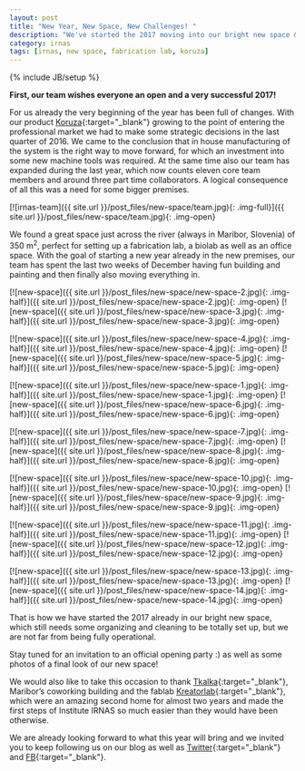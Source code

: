 ```yaml
---
layout: post
title: "New Year, New Space, New Challenges! "
description: "We've started the 2017 moving into our bright new space & we're ready for the challenges the new year will bring!"
category: irnas
tags: [irnas, new space, fabrication lab, koruza]
---
```

{% include JB/setup %}


**First, our team wishes everyone an open and a very successful 2017!**

For us already the very beginning of the year has been full of changes. With our product [Koruza](http://koruza.net/){:target="_blank"} growing to the point of entering the professional market we had to make some strategic decisions in the last quarter of 2016. We came to the conclusion that in house manufacturing of the system is the right way to move forward, for which an investment into some new machine tools was required. At the same time also our team has expanded during the last year, which now counts eleven core team members and around three part time collaborators. A logical consequence of all this was a need for some bigger premises.

[![irnas-team]({{ site.url }}/post_files/new-space/team.jpg){: .img-full}]({{ site.url }}/post_files/new-space/team.jpg){: .img-open}

We found a great space just across the river (always in Maribor, Slovenia) of 350 m<sup>2</sup>, perfect for setting up a fabrication lab, a biolab as well as an office space. With the goal of starting a new year already in the new premises, our team has spent the last two weeks of December having fun building and painting and then finally also moving everything in.

[![new-space]({{ site.url }}/post_files/new-space/new-space-2.jpg){: .img-half}]({{ site.url }}/post_files/new-space/new-space-2.jpg){: .img-open}
[![new-space]({{ site.url }}/post_files/new-space/new-space-3.jpg){: .img-half}]({{ site.url }}/post_files/new-space/new-space-3.jpg){: .img-open}

[![new-space]({{ site.url }}/post_files/new-space/new-space-4.jpg){: .img-half}]({{ site.url }}/post_files/new-space/new-space-4.jpg){: .img-open}
[![new-space]({{ site.url }}/post_files/new-space/new-space-5.jpg){: .img-half}]({{ site.url }}/post_files/new-space/new-space-5.jpg){: .img-open}

[![new-space]({{ site.url }}/post_files/new-space/new-space-1.jpg){: .img-half}]({{ site.url }}/post_files/new-space/new-space-1.jpg){: .img-open}
[![new-space]({{ site.url }}/post_files/new-space/new-space-6.jpg){: .img-half}]({{ site.url }}/post_files/new-space/new-space-6.jpg){: .img-open}

[![new-space]({{ site.url }}/post_files/new-space/new-space-7.jpg){: .img-half}]({{ site.url }}/post_files/new-space/new-space-7.jpg){: .img-open}
[![new-space]({{ site.url }}/post_files/new-space/new-space-8.jpg){: .img-half}]({{ site.url }}/post_files/new-space/new-space-8.jpg){: .img-open}

[![new-space]({{ site.url }}/post_files/new-space/new-space-10.jpg){: .img-half}]({{ site.url }}/post_files/new-space/new-space-10.jpg){: .img-open}
[![new-space]({{ site.url }}/post_files/new-space/new-space-9.jpg){: .img-half}]({{ site.url }}/post_files/new-space/new-space-9.jpg){: .img-open}

[![new-space]({{ site.url }}/post_files/new-space/new-space-11.jpg){: .img-half}]({{ site.url }}/post_files/new-space/new-space-11.jpg){: .img-open}
[![new-space]({{ site.url }}/post_files/new-space/new-space-12.jpg){: .img-half}]({{ site.url }}/post_files/new-space/new-space-12.jpg){: .img-open}

[![new-space]({{ site.url }}/post_files/new-space/new-space-13.jpg){: .img-half}]({{ site.url }}/post_files/new-space/new-space-13.jpg){: .img-open}
[![new-space]({{ site.url }}/post_files/new-space/new-space-14.jpg){: .img-half}]({{ site.url }}/post_files/new-space/new-space-14.jpg){: .img-open}

That is how we have started the 2017 already in our bright new space, which still needs some organizing and cleaning to be totally set up, but we are not far from being fully operational.

Stay tuned for an invitation to an official opening party :) as well as some photos of a final look of our new space!

We would also like to take this occasion to thank [Tkalka](http://tkalka.si/){:target="_blank"}, Maribor’s coworking building and the fablab [Kreatorlab](http://www.kreatorlab.si/){:target="_blank"}, which were an amazing second home for almost two years and made the first steps of Institute IRNAS so much easier than they would have been otherwise.

We are already looking forward to what this year will bring and we invited you to keep following us on our blog as well as [Twitter](https://twitter.com/institute_irnas){:target="_blank"} and [FB](https://www.facebook.com/instituteirnas/){:target="_blank"}.